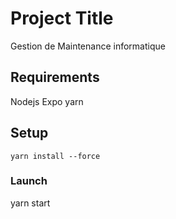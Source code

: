 # Project Title
Gestion de Maintenance informatique

## Requirements
Nodejs
Expo
yarn

## Setup
    yarn install --force

### Launch
yarn start
